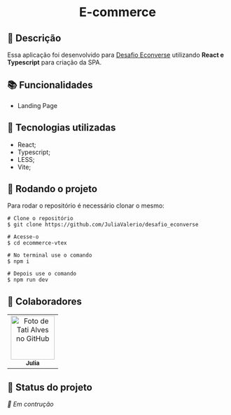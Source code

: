 
<h1 align="center">E-commerce</h1>

## :memo: Descrição
Essa aplicação foi desenvolvido para [Desafio Econverse](https://github.com/EconverseAG/teste-front-end-jr) utilizando **React e Typescript** para criação da SPA.

## :books: Funcionalidades
 * Landing Page

## :wrench: Tecnologias utilizadas
* React;
* Typescript;
* LESS;
* Vite;

## :rocket: Rodando o projeto
Para rodar o repositório é necessário clonar o mesmo:
```
# Clone o repositório
$ git clone https://github.com/JuliaValerio/desafio_econverse

# Acesse-o
$ cd ecommerce-vtex

# No terminal use o comando
$ npm i

# Depois use o comando
$ npm run dev

```
## :handshake: Colaboradores
<table>
  <tr>
    <td align="center">
      <a href="http://github.com/JuliaValerio">
        <img src="https://avatars.githubusercontent.com/u/38157485?v=4" width="100px;" alt="Foto de Tati Alves no GitHub"/><br>
        <sub>
          <b>Julia</b>
        </sub>
      </a>
    </td>
  </tr>
</table>

## :dart: Status do projeto
*🚧 Em contrução*
